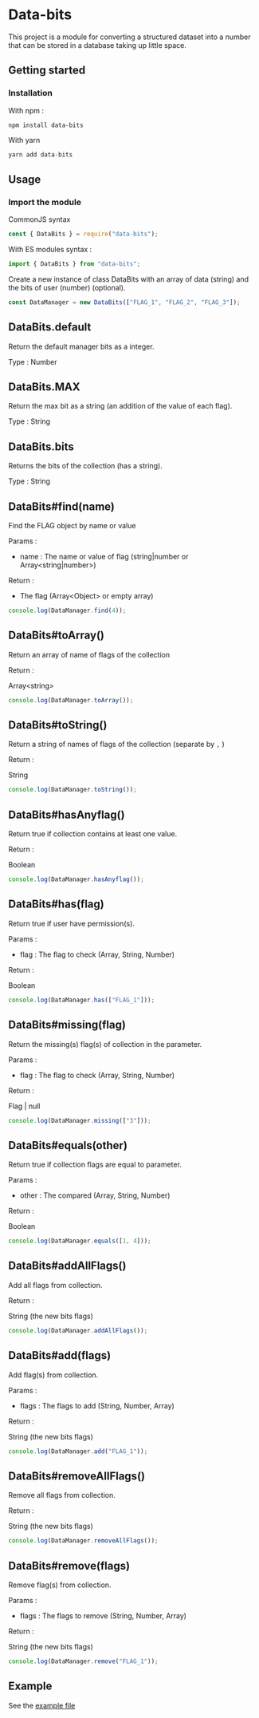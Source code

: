 # Data-bits

This project is a module for converting a structured dataset into a number that can be stored in a database taking up little space.

## Getting started

### Installation

With npm :

```sh-session
npm install data-bits
```

With yarn

```js
yarn add data-bits
```

## Usage

### Import the module

CommonJS syntax

```js
const { DataBits } = require("data-bits");
```

With ES modules syntax :

```js
import { DataBits } from "data-bits";
```

Create a new instance of class DataBits with an array of data (string) and the bits of user (number) (optional).

```js
const DataManager = new DataBits(["FLAG_1", "FLAG_2", "FLAG_3"]);
```

## DataBits.default

Return the default manager bits as a integer.

Type : Number

## DataBits.MAX

Return the max bit as a string (an addition of the value of each flag).

Type : String

## DataBits.bits

Returns the bits of the collection (has a string).

Type : String

## DataBits#find(name)

Find the FLAG object by name or value

Params :

- name : The name or value of flag (string|number or Array\<string|number>)

Return :

- The flag (Array\<Object> or empty array)

```js
console.log(DataManager.find(4));
```

## DataBits#toArray()

Return an array of name of flags of the collection

Return :

Array\<string>

```js
console.log(DataManager.toArray());
```

## DataBits#toString()

Return a string of names of flags of the collection (separate by `,` )

Return :

String

```js
console.log(DataManager.toString());
```

## DataBits#hasAnyflag()

Return true if collection contains at least one value.

Return :

Boolean

```js
console.log(DataManager.hasAnyflag());
```

## DataBits#has(flag)

Return true if user have permission(s).

Params :

- flag : The flag to check (Array, String, Number)

Return :

Boolean

```js
console.log(DataManager.has(["FLAG_1"]));
```

## DataBits#missing(flag)

Return the missing(s) flag(s) of collection in the parameter.

Params :

- flag : The flag to check (Array, String, Number)

Return :

Flag | null

```js
console.log(DataManager.missing(["3"]));
```

## DataBits#equals(other)

Return true if collection flags are equal to parameter.

Params :

- other : The compared (Array, String, Number)

Return :

Boolean

```js
console.log(DataManager.equals([1, 4]));
```

## DataBits#addAllFlags()

Add all flags from collection.

Return :

String (the new bits flags)

```js
console.log(DataManager.addAllFlags());
```

## DataBits#add(flags)

Add flag(s) from collection.

Params :

- flags : The flags to add (String, Number, Array)

Return :

String (the new bits flags)

```js
console.log(DataManager.add("FLAG_1"));
```

## DataBits#removeAllFlags()

Remove all flags from collection.

Return :

String (the new bits flags)

```js
console.log(DataManager.removeAllFlags());
```

## DataBits#remove(flags)

Remove flag(s) from collection.

Params :

- flags : The flags to remove (String, Number, Array)

Return :

String (the new bits flags)

```js
console.log(DataManager.remove("FLAG_1"));
```

## Example

See the [example file](./EXAMPLE.md)
